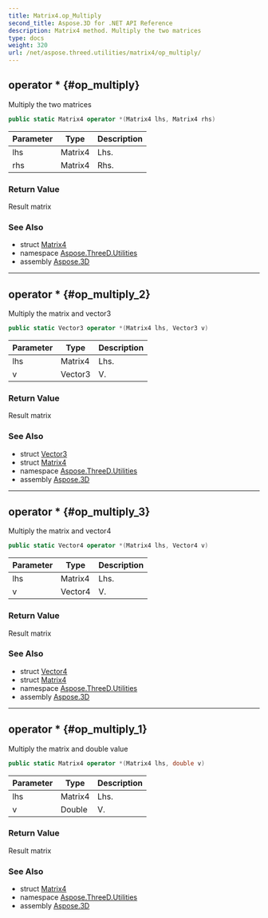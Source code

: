 ```yaml
---
title: Matrix4.op_Multiply
second_title: Aspose.3D for .NET API Reference
description: Matrix4 method. Multiply the two matrices
type: docs
weight: 320
url: /net/aspose.threed.utilities/matrix4/op_multiply/
---
```

## operator * {#op_multiply}

Multiply the two matrices

```csharp
public static Matrix4 operator *(Matrix4 lhs, Matrix4 rhs)
```

| Parameter | Type | Description |
| --- | --- | --- |
| lhs | Matrix4 | Lhs. |
| rhs | Matrix4 | Rhs. |

### Return Value

Result matrix

### See Also

* struct [Matrix4](../)
* namespace [Aspose.ThreeD.Utilities](../../matrix4/)
* assembly [Aspose.3D](../../../)

---

## operator * {#op_multiply_2}

Multiply the matrix and vector3

```csharp
public static Vector3 operator *(Matrix4 lhs, Vector3 v)
```

| Parameter | Type | Description |
| --- | --- | --- |
| lhs | Matrix4 | Lhs. |
| v | Vector3 | V. |

### Return Value

Result matrix

### See Also

* struct [Vector3](../../vector3/)
* struct [Matrix4](../)
* namespace [Aspose.ThreeD.Utilities](../../matrix4/)
* assembly [Aspose.3D](../../../)

---

## operator * {#op_multiply_3}

Multiply the matrix and vector4

```csharp
public static Vector4 operator *(Matrix4 lhs, Vector4 v)
```

| Parameter | Type | Description |
| --- | --- | --- |
| lhs | Matrix4 | Lhs. |
| v | Vector4 | V. |

### Return Value

Result matrix

### See Also

* struct [Vector4](../../vector4/)
* struct [Matrix4](../)
* namespace [Aspose.ThreeD.Utilities](../../matrix4/)
* assembly [Aspose.3D](../../../)

---

## operator * {#op_multiply_1}

Multiply the matrix and double value

```csharp
public static Matrix4 operator *(Matrix4 lhs, double v)
```

| Parameter | Type | Description |
| --- | --- | --- |
| lhs | Matrix4 | Lhs. |
| v | Double | V. |

### Return Value

Result matrix

### See Also

* struct [Matrix4](../)
* namespace [Aspose.ThreeD.Utilities](../../matrix4/)
* assembly [Aspose.3D](../../../)


